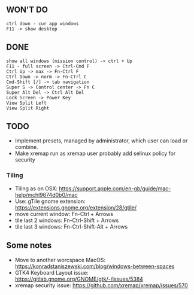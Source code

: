 ## WON'T DO
```
ctrl down - cur app windows
F11 -> show desktop
```
## DONE

```
show all windows (mission control) -> ctrl + Up
F11 - full screen -> Ctrl-Cmd F
Ctrl Up -> max -> Fn-Ctrl F
Ctrl Down -> norm -> Fn-Ctrl C
Cmd-Shift [/] -> tab navigation
Super S -> Control center -> Fn C
Super Alt Del -> Ctrl Alt Del
Lock Screen -> Power Key
View Split Left
View Split Right
```

## TODO

- Implement presets, managed by administrator, which user can load or combine.
- Make xremap run as xremap user probably add selinux policy for security

### Tiling

- Tiling as on OSX: https://support.apple.com/en-gb/guide/mac-help/mchl9674d0b0/mac
- Use: gTile gnome extension: https://extensions.gnome.org/extension/28/gtile/
- move current window: Fn-Ctrl + Arrows
- tile last 2 windows: Fn-Ctrl-Shift + Arrows
- tile last 3 windows: Fn-Ctrl-Shift-Alt + Arrows

## Some notes

- Move to another worcspace MacOS: https://konradstaniszewski.com/blog/windows-between-spaces
- GTK4 Keyboard Layout issue: https://gitlab.gnome.org/GNOME/gtk/-/issues/5384
- xremap security issue: https://github.com/xremap/xremap/issues/570

